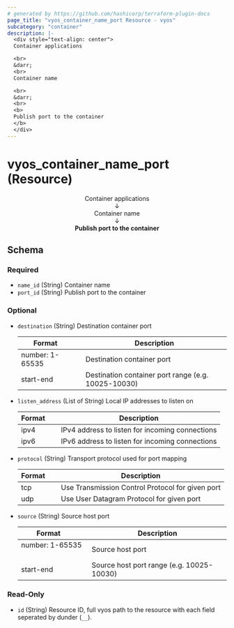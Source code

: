 ```yaml
---
# generated by https://github.com/hashicorp/terraform-plugin-docs
page_title: "vyos_container_name_port Resource - vyos"
subcategory: "container"
description: |-
  <div style="text-align: center">
  Container applications

  <br>
  &darr;
  <br>
  Container name

  <br>
  &darr;
  <br>
  <b>
  Publish port to the container
  </b>
  </div>
---
```


# vyos_container_name_port (Resource)

<div style="text-align: center">
Container applications

<br>
&darr;
<br>
Container name

<br>
&darr;
<br>
<b>
Publish port to the container
</b>
</div>



<!-- schema generated by tfplugindocs -->
## Schema

### Required

- `name_id` (String) Container name
- `port_id` (String) Publish port to the container

### Optional

- `destination` (String) Destination container port

    |  Format &emsp; | Description  |
    |----------|---------------|
    |  number: 1-65535  &emsp; |  Destination container port  |
    |  start-end  &emsp; |  Destination container port range (e.g. 10025-10030)  |
- `listen_address` (List of String) Local IP addresses to listen on

    |  Format &emsp; | Description  |
    |----------|---------------|
    |  ipv4  &emsp; |  IPv4 address to listen for incoming connections  |
    |  ipv6  &emsp; |  IPv6 address to listen for incoming connections  |
- `protocol` (String) Transport protocol used for port mapping

    |  Format &emsp; | Description  |
    |----------|---------------|
    |  tcp  &emsp; |  Use Transmission Control Protocol for given port  |
    |  udp  &emsp; |  Use User Datagram Protocol for given port  |
- `source` (String) Source host port

    |  Format &emsp; | Description  |
    |----------|---------------|
    |  number: 1-65535  &emsp; |  Source host port  |
    |  start-end  &emsp; |  Source host port range (e.g. 10025-10030)  |

### Read-Only

- `id` (String) Resource ID, full vyos path to the resource with each field seperated by dunder (`__`).

